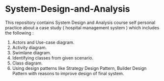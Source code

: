 # System-Design-and-Analysis


This repository contains System Design and Analysis course self personal practice about a case study ( hospital management system ) which includes the following :
1. Actors and Use-case diagram.
2. Activity diagram.
3. Swimlane diagram.
4. Identifying classes from given scenario.
5. Class diagram.
6. Using design patterns like Strategy Design Pattern, Builder Design Pattern with reasons to improve design of final system.
